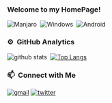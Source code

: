 ### Welcome to my HomePage!

![Manjaro](https://img.shields.io/badge/-Manjaro-141a20?style=flat&logo=manjaro)&nbsp;
![Windows](https://img.shields.io/badge/-Windows-141a20?style=flat&logo=windows)&nbsp;
![Android](https://img.shields.io/badge/-Android-141a20?style=flat&logo=android)

### ⚙️ &nbsp;GitHub Analytics
![github stats](https://github-readme-stats.vercel.app/api?username=petira&theme=swift&show_icons=true&count_private=true)&nbsp; [![Top Langs](https://github-readme-stats.vercel.app/api/top-langs/?username=petira&layout=compact&exclude_repo=petira.github.io&theme=swift)](https://github.com/petira/github-readme-stats)

### 📫 &nbsp;Connect with Me
[![gmail](https://img.shields.io/badge/-vit.petira@gmail.com-D14836?style=flat&logo=Gmail&logoColor=white)](mailto:vit.petira@gmail.com)
[![twitter](https://img.shields.io/badge/-vitpetira-0e3e55?style=flat&logo=twitter&logoColor=white)](https://twitter.com/vitpetira)
